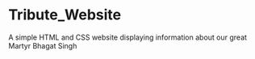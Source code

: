 # Tribute_Website
A simple HTML and CSS website displaying information  about our great Martyr Bhagat Singh
